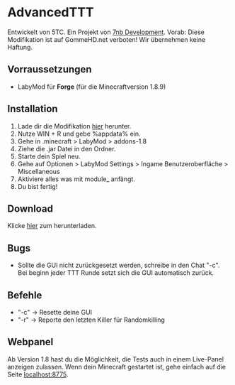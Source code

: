 # AdvancedTTT

Entwickelt von 5TC. Ein Projekt von [7nb Development](https://7nb.org).
Vorab: Diese Modifikation ist auf GommeHD.net verboten! Wir übernehmen keine Haftung.


## Vorraussetzungen
- LabyMod für **Forge** (für die Minecraftversion 1.8.9)


## Installation
1. Lade dir die Modifikation [hier](https://github.com/Gedankenleid/AdvancedTTT-Addon/releases) herunter.
2. Nutze WIN + R und gebe %appdata% ein.
3. Gehe in .minecraft > LabyMod > addons-1.8
4. Ziehe die .jar Datei in den Ordner.
5. Starte dein Spiel neu.
6. Gehe auf Optionen > LabyMod Settings > Ingame Benutzeroberfläche > Miscellaneous
7. Aktiviere alles was mit module_ anfängt.
8. Du bist fertig!

## Download
Klicke [hier](https://github.com/Gedankenleid/AdvancedTTT-Addon/releases) zum herunterladen.


## Bugs

- Sollte die GUI nicht zurückgesetzt werden, schreibe in den Chat "-c". Bei beginn jeder TTT Runde setzt sich die GUI automatisch zurück.



## Befehle

- "-c" -> Resette deine GUI
- "-r" -> Reporte den letzten Killer für Randomkilling



## Webpanel

Ab Version 1.8 hast du die Möglichkeit, die Tests auch in einem Live-Panel anzeigen zulassen.
Wenn dein Minecraft gestartet ist, gehe einfach auf die Seite [localhost:8775](http://localhost:8775).